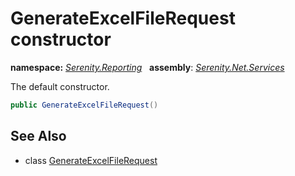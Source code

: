# GenerateExcelFileRequest constructor
**namespace:** *[Serenity.Reporting](../../README.md#serenity.reporting-namespace)*   **assembly**: *[Serenity.Net.Services](../../README.md)*

The default constructor.

```csharp
public GenerateExcelFileRequest()
```

## See Also

* class [GenerateExcelFileRequest](../GenerateExcelFileRequest.md)